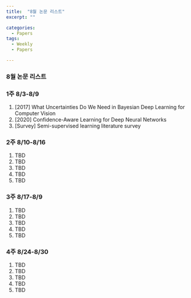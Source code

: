 ```yaml
---
title:  "8월 논문 리스트"
excerpt: ""

categories:
  - Papers
tags:
  - Weekly
  - Papers

---
```


### 8월 논문 리스트

### 1주 8/3-8/9

1. [2017] What Uncertainties Do We Need in Bayesian Deep Learning for Computer Vision
2. [2020] Confidence-Aware Learning for Deep Neural Networks
3. [Survey] Semi-supervised learning literature survey

### 2주 8/10-8/16

1. TBD
2. TBD
3. TBD
4. TBD
5. TBD

### 3주 8/17-8/9

1. TBD
2. TBD
3. TBD
4. TBD
5. TBD

### 4주 8/24-8/30

1. TBD
2. TBD
3. TBD
4. TBD
5. TBD